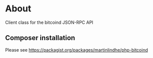 # About

Client class for the bitcoind JSON-RPC API


## Composer installation

Please see https://packagist.org/packages/martinlindhe/php-bitcoind
